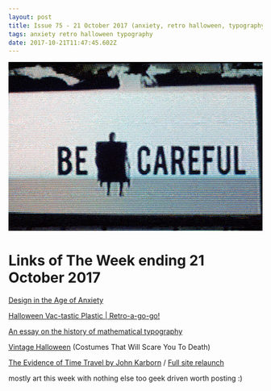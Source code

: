 ```yaml
---
layout: post
title: Issue 75 - 21 October 2017 (anxiety, retro halloween, typography)
tags: anxiety retro halloween typography
date: 2017-10-21T11:47:45.602Z
---
```

![Design in the Age of Anxiety](/assets/uploads/issue-75.png "Design in the Age of Anxiety")

# Links of The Week ending 21 October 2017

<a href="https://medium.com/mule-design/design-in-the-age-of-anxiety-7a26f52d7aa1" target="_blank">Design in the Age of Anxiety</a>

<a href="http://www.retroagogo.com/categories/retro-decor/vac-tastic-plastic/" target="_blank">Halloween Vac-tastic Plastic | Retro-a-go-go!</a>

<a href="http://www.practicallyefficient.com" target="_blank">An essay on the history of mathematical typography</a> 

<a href="https://www.boredpanda.com/scary-vintage-halloween-creepy-costumes/" target="_blank">Vintage Halloween</a> (Costumes That Will Scare You To Death)

<a href="http://karborn.com/evidence-of-time-travel" target="_blank">The Evidence of Time Travel by John Karborn</a> / <a href="http://karborn.com">Full site relaunch </a>

mostly art this week with nothing else too geek driven worth posting :)